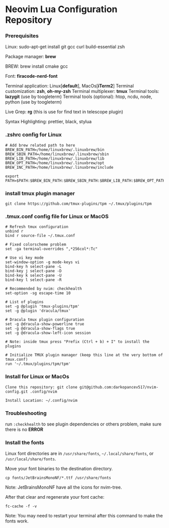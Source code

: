 # Neovim Lua Configuration Repository

### Prerequisites
Linux: sudo-apt-get install git gcc curl build-essential zsh

Package manager: **brew**

BREW: brew install cmake gcc

Font: **firacode-nerd-font**

Terminal application: Linux[**default**], MacOs[**iTerm2**]
Terminal customization: **zsh**, **oh-my-zsh**
Terminal multiplexer: **tmux**
Terminal tools: **lazygit** (use by toogleterm)
Terminal tools (optional): htop, ncdu, node, python (use by toogleterm)

Live Grep: **rg** (this is use for find text in telescope plugin)

Syntax Highlighting: prettier, black, stylua

### .zshrc config for Linux
```
# Add brew related path to here
BREW_BIN_PATH=/home/linuxbrew/.linuxbrew/bin
BREW_SBIN_PATH=/home/linuxbrew/.linuxbrew/sbin
BREW_LIB_PATH=/home/linuxbrew/.linuxbrew/lib
BREW_OPT_PATH=/home/linuxbrew/.linuxbrew/opt
BREW_INC_PATH=/home/linuxbrew/.linuxbrew/include

export PATH=$PATH:$BREW_BIN_PATH:$BREW_SBIN_PATH:$BREW_LIB_PATH:$BREW_OPT_PATH:$BREW_INC_PATH
```

### install tmux plugin manager
```
git clone https://github.com/tmux-plugins/tpm ~/.tmux/plugins/tpm
```

### .tmux.conf config file for Linux or MacOS
```
# Refresh tmux configuration
unbind r
bind r source-file ~/.tmux.conf

# Fixed colorscheme problem
set -ga terminal-overrides ",*256col*:Tc"

# Use vi key mode
set-window-option -g mode-keys vi
bind-key h select-pane -L
bind-key j select-pane -D
bind-key k select-pane -U
bind-key l select-pane -R

# Recommended by nvim: checkhealth
set-option -sg escape-time 10

# List of plugins
set -g @plugin 'tmux-plugins/tpm'
set -g @plugin 'dracula/tmux'

# Dracula tmux plugin configuration
set -g @dracula-show-powerline true
set -g @dracula-show-flags true
set -g @dracula-show-left-icon session

# Note: inside tmux press "Prefix (Ctrl + b) + I" to install the plugins

# Initialize TMUX plugin manager (keep this line at the very bottom of tmux.conf)
run '~/.tmux/plugins/tpm/tpm'
```

### Install for Linux or MacOs

```
Clone this repository: git clone git@github.com:darkopancev517/nvim-config.git .config/nvim

Install Location: ~/.config/nvim
```

### Troubleshooting

run `:checkhealth` to see plugin dependencies or others problem, make sure there is no **ERROR**

### Install the fonts

Linux font directories are in `/usr/share/fonts`, `~/.local/share/fonts`, or `/usr/local/share/fonts`.

Move your font binaries to the destination directory.

```
cp fonts/JetBrainsMonoNF/*.ttf /usr/share/fonts
```

Note: JetBrainsMonoNF have all the icons for nvim-tree.

After that clear and regenerate your font cache:

```
fc-cache -f -v
```

Note: You may need to restart your terminal after this command to make the fonts work.
